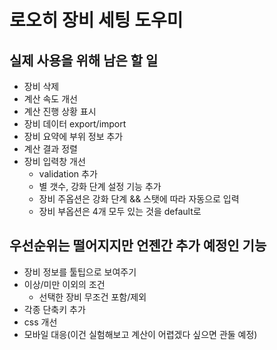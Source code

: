 # 로오히 장비 세팅 도우미

## 실제 사용을 위해 남은 할 일
- 장비 삭제
- 계산 속도 개선
- 계산 진행 상황 표시
- 장비 데이터 export/import
- 장비 요약에 부위 정보 추가
- 계산 결과 정렬
- 장비 입력창 개선
  - validation 추가
  - 별 갯수, 강화 단계 설정 기능 추가
  - 장비 주옵션은 강화 단계 && 스탯에 따라 자동으로 입력
  - 장비 부옵션은 4개 모두 있는 것을 default로

## 우선순위는 떨어지지만 언젠간 추가 예정인 기능
- 장비 정보를 툴팁으로 보여주기
- 이상/미만 이외의 조건
  - 선택한 장비 무조건 포함/제외
- 각종 단축키 추가
- css 개선
- 모바일 대응(이건 실험해보고 계산이 어렵겠다 싶으면 관둘 예정)

